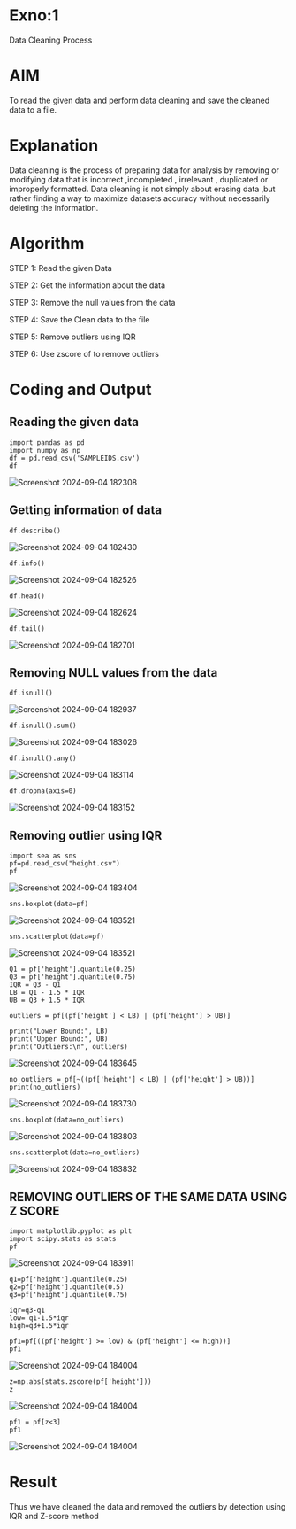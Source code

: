 # Exno:1
Data Cleaning Process

# AIM
To read the given data and perform data cleaning and save the cleaned data to a file.

# Explanation
Data cleaning is the process of preparing data for analysis by removing or modifying data that is incorrect ,incompleted , irrelevant , duplicated or improperly formatted. Data cleaning is not simply about erasing data ,but rather finding a way to maximize datasets accuracy without necessarily deleting the information.

# Algorithm
STEP 1: Read the given Data

STEP 2: Get the information about the data

STEP 3: Remove the null values from the data

STEP 4: Save the Clean data to the file

STEP 5: Remove outliers using IQR

STEP 6: Use zscore of to remove outliers

# Coding and Output
## Reading the given data
```
import pandas as pd
import numpy as np
df = pd.read_csv('SAMPLEIDS.csv')
df
```
![Screenshot 2024-09-04 182308](https://github.com/user-attachments/assets/b1c1107f-03b5-4d13-9a91-a6ff00cb096f)

## Getting information of data
```
df.describe()
```
![Screenshot 2024-09-04 182430](https://github.com/user-attachments/assets/3d3a8b1c-aa79-4c52-b587-2ec1873de3e2)

```
df.info()
```
![Screenshot 2024-09-04 182526](https://github.com/user-attachments/assets/80c8e4c5-e10e-4a57-baf7-8035a60d73b7)

```
df.head()
```
![Screenshot 2024-09-04 182624](https://github.com/user-attachments/assets/1dbf0747-5623-49ba-b142-4cae38c4f748)

```
df.tail()
```
![Screenshot 2024-09-04 182701](https://github.com/user-attachments/assets/e6755c1d-71b0-485c-927e-130c13c93235)

## Removing NULL values from the data
```
df.isnull()
```
![Screenshot 2024-09-04 182937](https://github.com/user-attachments/assets/7272fff1-b1f9-4451-a97e-4611eeced4b8)

```
df.isnull().sum()
```
![Screenshot 2024-09-04 183026](https://github.com/user-attachments/assets/e57c06dc-d802-44be-9378-6a2142cca52c)

```
df.isnull().any()
```
![Screenshot 2024-09-04 183114](https://github.com/user-attachments/assets/a83e802c-b3c7-4ce9-a147-8b268353f83a)

```
df.dropna(axis=0)
```
![Screenshot 2024-09-04 183152](https://github.com/user-attachments/assets/a2c03ef9-4e7f-472c-aea7-6f0c832de76b)

## Removing outlier using IQR
```
import sea as sns
pf=pd.read_csv("height.csv")
pf
```
![Screenshot 2024-09-04 183404](https://github.com/user-attachments/assets/9cd7a08f-3cce-40ea-b1bd-79c1bd588aa5)

```
sns.boxplot(data=pf)
```
![Screenshot 2024-09-04 183521](https://github.com/user-attachments/assets/cd9e95b1-8a88-4a63-aaa4-7739371b8972)

```
sns.scatterplot(data=pf)
```
![Screenshot 2024-09-04 183521](https://github.com/user-attachments/assets/4d57999b-7693-4f67-8c92-a9a35300382e)

```
Q1 = pf['height'].quantile(0.25)
Q3 = pf['height'].quantile(0.75)
IQR = Q3 - Q1
LB = Q1 - 1.5 * IQR
UB = Q3 + 1.5 * IQR

outliers = pf[(pf['height'] < LB) | (pf['height'] > UB)]

print("Lower Bound:", LB)
print("Upper Bound:", UB)
print("Outliers:\n", outliers)
```
![Screenshot 2024-09-04 183645](https://github.com/user-attachments/assets/6e729b28-143e-4791-86ce-1190d66bd5b8)

```
no_outliers = pf[~((pf['height'] < LB) | (pf['height'] > UB))]
print(no_outliers)
```
![Screenshot 2024-09-04 183730](https://github.com/user-attachments/assets/e26c228b-b5d2-40ac-8b34-74bdb38be0ca)

```
sns.boxplot(data=no_outliers)
```
![Screenshot 2024-09-04 183803](https://github.com/user-attachments/assets/b91636fe-d1cf-4d88-816a-12d032b9a220)

```
sns.scatterplot(data=no_outliers)
```
![Screenshot 2024-09-04 183832](https://github.com/user-attachments/assets/c1cbc4e5-119f-4273-a7f8-dd1ba0d22f45)

## REMOVING OUTLIERS OF THE SAME DATA USING Z SCORE
```
import matplotlib.pyplot as plt
import scipy.stats as stats
pf
```
![Screenshot 2024-09-04 183911](https://github.com/user-attachments/assets/53ab5ebf-6220-49b3-b2d9-1b365287c429)

```
q1=pf['height'].quantile(0.25)
q2=pf['height'].quantile(0.5)
q3=pf['height'].quantile(0.75)

iqr=q3-q1
low= q1-1.5*iqr
high=q3+1.5*iqr

pf1=pf[((pf['height'] >= low) & (pf['height'] <= high))]
pf1
```
![Screenshot 2024-09-04 184004](https://github.com/user-attachments/assets/329f461c-3cdf-429c-89a5-737a50ece417)

```
z=np.abs(stats.zscore(pf['height']))
z
```
![Screenshot 2024-09-04 184004](https://github.com/user-attachments/assets/e7894b70-e34e-4322-b401-b15e022e83e1)

```
pf1 = pf[z<3]
pf1
```
![Screenshot 2024-09-04 184004](https://github.com/user-attachments/assets/3b4c5132-7f72-414a-a568-066395c56279)

# Result
Thus we have cleaned the data and removed the outliers by detection using IQR and Z-score method
